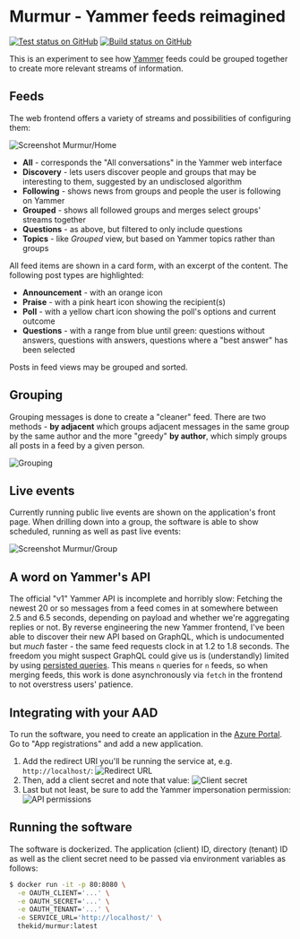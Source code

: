 Murmur - Yammer feeds reimagined
================================

[![Test status on GitHub](https://github.com/thekid/murmur/workflows/Tests/badge.svg)](https://github.com/thekid/murmur/actions)
[![Build status on GitHub](https://github.com/thekid/murmur/workflows/Build/badge.svg)](https://github.com/thekid/murmur/actions)

This is an experiment to see how [Yammer](https://web.yammer.com/) feeds could be grouped together to create more relevant streams of information.

Feeds
-----
The web frontend offers a variety of streams and possibilities of configuring them:

![Screenshot Murmur/Home](https://user-images.githubusercontent.com/696742/103903450-310f5080-50fc-11eb-9adf-692c0cfe084f.png)

* **All** - corresponds the "All conversations" in the Yammer web interface
* **Discovery** - lets users discover people and groups that may be interesting to them, suggested by an undisclosed algorithm
* **Following** - shows news from groups and people the user is following on Yammer
* **Grouped** - shows all followed groups and merges select groups' streams together
* **Questions** - as above, but filtered to only include questions
* **Topics** - like *Grouped* view, but based on Yammer topics rather than groups

All feed items are shown in a card form, with an excerpt of the content. The following post types are highlighted:

* **Announcement** - with an orange icon
* **Praise** - with a pink heart icon showing the recipient(s)
* **Poll** - with a yellow chart icon showing the poll's options and current outcome
* **Questions** - with a range from blue until green: questions without answers, questions with answers, questions where a "best answer" has been selected

Posts in feed views may be grouped and sorted.

Grouping
--------
Grouping messages is done to create a "cleaner" feed. There are two methods - **by adjacent** which groups adjacent messages in the same group by the same author and the more "greedy" **by author**, which simply groups all posts in a feed by a given person.

![Grouping](https://user-images.githubusercontent.com/696742/103909787-63bd4700-5104-11eb-9176-7e95a4080248.png)

Live events
-----------
Currently running public live events are shown on the application's front page. When drilling down into a group, the software is able to show scheduled, running as well as past live events:

![Screenshot Murmur/Group](https://user-images.githubusercontent.com/696742/103905268-b136b580-50fe-11eb-94f7-418be227c185.png)


A word on Yammer's API
----------------------
The official "v1" Yammer API is incomplete and horribly slow: Fetching the newest 20 or so messages from a feed comes in at somewhere between 2.5 and 6.5 seconds, depending on payload and whether we're aggregating replies or not. By reverse engineering the new Yammer frontend, I've been able to discover their new API based on GraphQL, which is undocumented but *much* faster - the same feed requests clock in at 1.2 to 1.8 seconds. The freedom you might suspect GraphQL could give us is (understandly) limited by using [persisted queries](https://www.apollographql.com/blog/persisted-graphql-queries-with-apollo-client-119fd7e6bba5/). This means `n` queries for `n` feeds, so when merging feeds, this work is done asynchronously via `fetch` in the frontend to not overstress users' patience.


Integrating with your AAD
-------------------------
To run the software, you need to create an application in the [Azure Portal](https://portal.azure.com/). Go to "App registrations" and add a new application.

1. Add the redirect URI you'll be running the service at, e.g. `http://localhost/`:
   ![Redirect URL](https://user-images.githubusercontent.com/696742/103903820-af6bf280-50fc-11eb-8324-268b97f11ab7.png)
2. Then, add a client secret and note that value:
   ![Client secret](https://user-images.githubusercontent.com/696742/103904067-112c5c80-50fd-11eb-8ed2-843967a9e369.png)
3. Last but not least, be sure to add the Yammer impersonation permission:
   ![API permissions](https://user-images.githubusercontent.com/696742/103903691-80558100-50fc-11eb-89ca-f9bb1bf6c923.png)


Running the software
--------------------
The software is dockerized. The application (client) ID, directory (tenant) ID as well as the client secret need to be passed via environment variables as follows:

```bash
$ docker run -it -p 80:8080 \
  -e OAUTH_CLIENT='...' \
  -e OAUTH_SECRET='...' \
  -e OAUTH_TENANT='...' \
  -e SERVICE_URL='http://localhost/' \
  thekid/murmur:latest 
```
